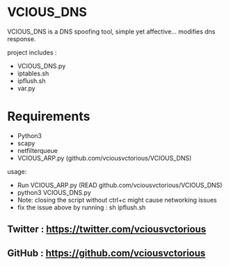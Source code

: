 # VCIOUS_DNS
VCIOUS_DNS is a DNS spoofing tool, simple yet affective...
modifies dns response.

project includes :
  - VCIOUS_DNS.py
  - iptables.sh
  - ipflush.sh
  - var.py

# Requirements

  - Python3
  - scapy
  - netfilterqueue
  - VCIOUS_ARP.py (github.com/vciousvctorious/VCIOUS_DNS)
 
usage:
  - Run VCIOUS_ARP.py (READ github.com/vciousvctorious/VCIOUS_DNS)
  - python3 VCIOUS_DNS.py
  - Note: closing the script without ctrl+c might cause networking issues
  - fix the issue above by running : sh ipflush.sh

## Twitter : https://twitter.com/vciousvctorious
## GitHub  : https://github.com/vciousvctorious
